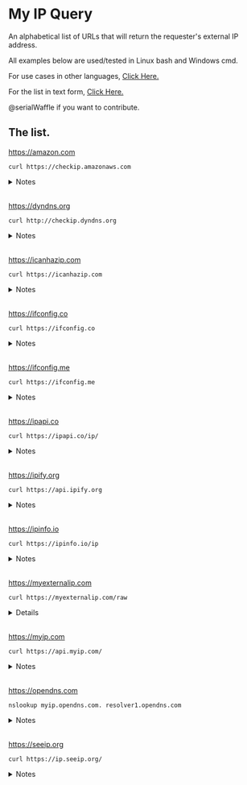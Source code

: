 # My IP Query
 
 An alphabetical list of URLs that will return the requester's external IP address.
 
All examples below are used/tested in Linux bash and Windows cmd.

For use cases in other languages, [Click Here.](https://github.com/serialwaffle/MyIPQuery/blob/main/CodeSamples.md)

For the list in text form, [Click Here.](https://github.com/serialwaffle/MyIPQuery/blob/main/list.txt)
 
 @serialWaffle if you want to contribute.

## The list.


https://amazon.com
```
curl https://checkip.amazonaws.com
```
<details>
  <summary>Notes</summary>
None.
</details>

 <br />
 
 https://dyndns.org
```
curl http://checkip.dyndns.org
```
<details>
  <summary>Notes</summary>
None.
</details>

 <br />

https://icanhazip.com
```
curl https://icanhazip.com
```
<details>
  <summary>Notes</summary>
None. 
</details>

<br />

https://ifconfig.co
```
curl https://ifconfig.co
```
<details>
  <summary>Notes</summary>
None. 
</details>

<br />

https://ifconfig.me
```
curl https://ifconfig.me
```
<details>
  <summary>Notes</summary>
None. 
</details>

<br />

https://ipapi.co
```
curl https://ipapi.co/ip/
```
<details>
  <summary>Notes</summary>
None. 
</details>

<br />

https://ipify.org
```
curl https://api.ipify.org
```
<details>
  <summary>Notes</summary>
Use:
  
  ```
   curl https://api.ipify.org?format=json
  ```
  To return JSON
</details>

 <br />
 
 https://ipinfo.io
```
curl https://ipinfo.io/ip
```
<details>
  <summary>Notes</summary>
Leave off /ip for more info. 
</details>

 <br />

https://myexternalip.com
```
curl https://myexternalip.com/raw
```
<details>
Use:
  
  ```
   curl https://myexternalip.com/json
  ```
  To return JSON
</details>

<br />

https://myip.com
```
curl https://api.myip.com/
```
<details>
  <summary>Notes</summary>
Returns JSON.
</details>

 <br />
 
 https://opendns.com
```
nslookup myip.opendns.com. resolver1.opendns.com
```
<details>
  <summary>Notes</summary>
Uses resolver1.opendns.com dns server to resolve the magical myip.opendns.com hostname to your ip address.
Also works with dig:
 
 ```
 dig +short myip.opendns.com @resolver1.opendns.com 
 ```

 Returns DNS response.
</details>

 <br />
 
https://seeip.org
```
curl https://ip.seeip.org/
```
<details>
  <summary>Notes</summary>
None.
</details>

 <br />






